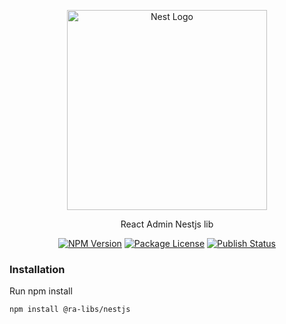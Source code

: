 <p align="center">
  <a href="http://nestjs.com/" target="blank"><img src="https://nestjs.com/img/logo_text.svg" width="320" alt="Nest Logo" /></a>
</p>

[circleci-image]: https://img.shields.io/circleci/build/github/nestjs/nest/master?token=abc123def456
[circleci-url]: https://circleci.com/gh/nestjs/nest

  <p align="center">React Admin Nestjs lib</p>
    <p align="center">
    <a href="https://www.npmjs.com/org/ra-libs" target="_blank"><img src="https://img.shields.io/npm/v/@ra-libs/nestjs.svg" alt="NPM Version" /></a>
    <a href="https://www.npmjs.com/org/ra-libs" target="_blank"><img src="https://img.shields.io/npm/l/@ra-libs/nestjs.svg" alt="Package License" /></a>
    <a href="https://github.com/ra-libs/nestjs/actions/workflows/semantic-release.yml/badge.svg" target="_blank"><img src="https://github.com/ra-libs/nestjs/actions/workflows/semantic-release.yml/badge.svg" alt="Publish Status" /></a>
  </p>


### Installation

Run npm install

```bash
npm install @ra-libs/nestjs
```
